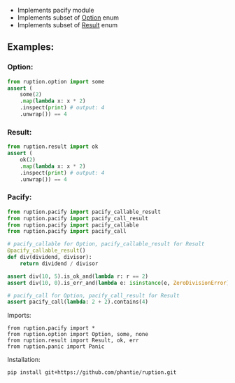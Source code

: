 - Implements pacify module
- Implements subset of [Option](https://doc.rust-lang.org/std/option/enum.Option.html) enum 
- Implements subset of [Result](https://doc.rust-lang.org/std/result/enum.Result.html) enum

## Examples:

### Option:
```python
from ruption.option import some
assert (
    some(2)
    .map(lambda x: x * 2)
    .inspect(print) # output: 4
    .unwrap()) == 4
```

### Result:
```python
from ruption.result import ok
assert (
    ok(2)
    .map(lambda x: x * 2)
    .inspect(print) # output: 4
    .unwrap()) == 4
```

### Pacify:
```python
from ruption.pacify import pacify_callable_result
from ruption.pacify import pacify_call_result
from ruption.pacify import pacify_callable
from ruption.pacify import pacify_call

# pacify_callable for Option, pacify_callable_result for Result
@pacify_callable_result()
def div(dividend, divisor):
    return dividend / divisor

assert div(10, 5).is_ok_and(lambda r: r == 2)
assert div(10, 0).is_err_and(lambda e: isinstance(e, ZeroDivisionError))

# pacify_call for Option, pacify_call_result for Result
assert pacify_call(lambda: 2 + 2).contains(4)
```

Imports:

    from ruption.pacify import *
    from ruption.option import Option, some, none
    from ruption.result import Result, ok, err
    from ruption.panic import Panic

    
Installation:
    
    pip install git+https://github.com/phantie/ruption.git


